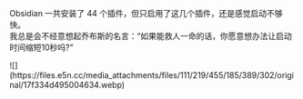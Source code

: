 <p>Obsidian 一共安装了 44 个插件，但只启用了这几个插件，还是感觉启动不够快。<br />我总是会不经意想起乔布斯的名言：“如果能救人一命的话，你愿意想办法让启动时间缩短10秒吗?”</p>
![](https://files.e5n.cc/media_attachments/files/111/219/455/185/389/302/original/17f334d495004634.webp)